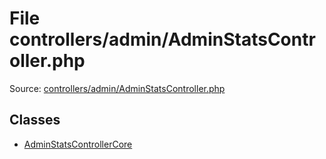 File controllers/admin/AdminStatsController.php
=========

Source: [controllers/admin/AdminStatsController.php](https://github.com/PrestaShop/PrestaShop/blob/1.5.3.1/controllers/admin/AdminStatsController.php)


Classes
-------

* [AdminStatsControllerCore](class.AdminStatsControllerCore.md)

